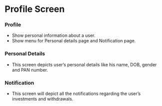 # Profile Screen

### Profile

* Show personal information about  a user.
* Show menu for Personal details page and Notification page.

### Personal Details

* This screen depicts user’s personal details like his name, DOB, gender and PAN number.

### Notification

* This screen will depict all the notifications regarding the user’s investments and withdrawals.

